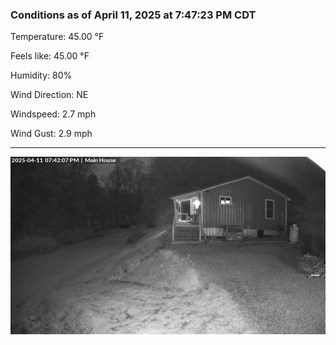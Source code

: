 ### Conditions as of April 11, 2025 at 7:47:23 PM CDT 

Temperature: 45.00 &deg;F

Feels like: 45.00 &deg;F

Humidity: 80%

Wind Direction: NE

Windspeed: 2.7 mph

Wind Gust: 2.9 mph

---

<img src="./images/latest.jpeg"/>

